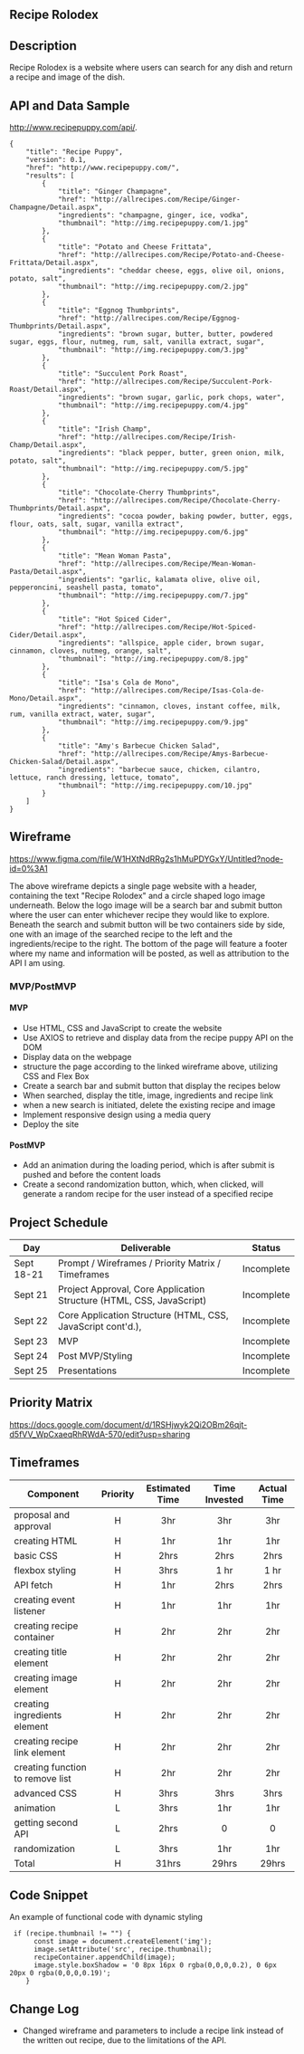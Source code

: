 ## Recipe Rolodex 

## Description

Recipe Rolodex is a website where users can search for any dish and return a recipe and image of the dish. 

## API and Data Sample
http://www.recipepuppy.com/api/.

```
{
    "title": "Recipe Puppy",
    "version": 0.1,
    "href": "http://www.recipepuppy.com/",
    "results": [
        {
            "title": "Ginger Champagne",
            "href": "http://allrecipes.com/Recipe/Ginger-Champagne/Detail.aspx",
            "ingredients": "champagne, ginger, ice, vodka",
            "thumbnail": "http://img.recipepuppy.com/1.jpg"
        },
        {
            "title": "Potato and Cheese Frittata",
            "href": "http://allrecipes.com/Recipe/Potato-and-Cheese-Frittata/Detail.aspx",
            "ingredients": "cheddar cheese, eggs, olive oil, onions, potato, salt",
            "thumbnail": "http://img.recipepuppy.com/2.jpg"
        },
        {
            "title": "Eggnog Thumbprints",
            "href": "http://allrecipes.com/Recipe/Eggnog-Thumbprints/Detail.aspx",
            "ingredients": "brown sugar, butter, butter, powdered sugar, eggs, flour, nutmeg, rum, salt, vanilla extract, sugar",
            "thumbnail": "http://img.recipepuppy.com/3.jpg"
        },
        {
            "title": "Succulent Pork Roast",
            "href": "http://allrecipes.com/Recipe/Succulent-Pork-Roast/Detail.aspx",
            "ingredients": "brown sugar, garlic, pork chops, water",
            "thumbnail": "http://img.recipepuppy.com/4.jpg"
        },
        {
            "title": "Irish Champ",
            "href": "http://allrecipes.com/Recipe/Irish-Champ/Detail.aspx",
            "ingredients": "black pepper, butter, green onion, milk, potato, salt",
            "thumbnail": "http://img.recipepuppy.com/5.jpg"
        },
        {
            "title": "Chocolate-Cherry Thumbprints",
            "href": "http://allrecipes.com/Recipe/Chocolate-Cherry-Thumbprints/Detail.aspx",
            "ingredients": "cocoa powder, baking powder, butter, eggs, flour, oats, salt, sugar, vanilla extract",
            "thumbnail": "http://img.recipepuppy.com/6.jpg"
        },
        {
            "title": "Mean Woman Pasta",
            "href": "http://allrecipes.com/Recipe/Mean-Woman-Pasta/Detail.aspx",
            "ingredients": "garlic, kalamata olive, olive oil, pepperoncini, seashell pasta, tomato",
            "thumbnail": "http://img.recipepuppy.com/7.jpg"
        },
        {
            "title": "Hot Spiced Cider",
            "href": "http://allrecipes.com/Recipe/Hot-Spiced-Cider/Detail.aspx",
            "ingredients": "allspice, apple cider, brown sugar, cinnamon, cloves, nutmeg, orange, salt",
            "thumbnail": "http://img.recipepuppy.com/8.jpg"
        },
        {
            "title": "Isa's Cola de Mono",
            "href": "http://allrecipes.com/Recipe/Isas-Cola-de-Mono/Detail.aspx",
            "ingredients": "cinnamon, cloves, instant coffee, milk, rum, vanilla extract, water, sugar",
            "thumbnail": "http://img.recipepuppy.com/9.jpg"
        },
        {
            "title": "Amy's Barbecue Chicken Salad",
            "href": "http://allrecipes.com/Recipe/Amys-Barbecue-Chicken-Salad/Detail.aspx",
            "ingredients": "barbecue sauce, chicken, cilantro, lettuce, ranch dressing, lettuce, tomato",
            "thumbnail": "http://img.recipepuppy.com/10.jpg"
        }
    ]
}
```

## Wireframe

https://www.figma.com/file/W1HXtNdRRg2s1hMuPDYGxY/Untitled?node-id=0%3A1

The above wireframe depicts a single page website with a header, containing the text "Recipe Rolodex" and a circle shaped logo image underneath. Below the logo image will be a search bar and submit button where the user can enter whichever recipe they would like to explore. Beneath the search and submit button will be two containers side by side, one with an image of the searched recipe to the left and the ingredients/recipe to the right. The bottom of the page will feature a footer where my name and information will be posted, as well as attribution to the API I am using. 

### MVP/PostMVP

#### MVP 
- Use HTML, CSS and JavaScript to create the website
- Use AXIOS to retrieve and display data from the recipe puppy API on the DOM
- Display data on the webpage
- structure the page according to the linked wireframe above, utilizing CSS and Flex Box
- Create a search bar and submit button that display the recipes below
- When searched, display the title, image, ingredients and recipe link
- when a new search is initiated, delete the existing recipe and image
- Implement responsive design using a media query
- Deploy the site

#### PostMVP  
- Add an animation during the loading period, which is after submit is pushed and before the content loads
- Create a second randomization button, which, when clicked, will generate a random recipe for the user instead of a specified recipe

## Project Schedule

|  Day | Deliverable | Status
|---|---| ---|
|Sept 18-21| Prompt / Wireframes / Priority Matrix / Timeframes | Incomplete
|Sept 21| Project Approval, Core Application Structure (HTML, CSS, JavaScript) | Incomplete
|Sept 22| Core Application Structure (HTML, CSS, JavaScript cont'd.), | Incomplete
|Sept 23| MVP | Incomplete
|Sept 24| Post MVP/Styling | Incomplete
|Sept 25| Presentations | Incomplete

## Priority Matrix

https://docs.google.com/document/d/1RSHjwyk2Qi2OBm26qjt-d5fVV_WpCxaeqRhRWdA-570/edit?usp=sharing

## Timeframes

| Component | Priority | Estimated Time | Time Invested | Actual Time |
| --- | :---: |  :---: | :---: | :---: |
| proposal and approval | H | 3hr| 3hr  | 3hr |
| creating HTML | H | 1hr| 1hr | 1hr |
| basic CSS | H | 2hrs| 2hrs | 2hrs |
|flexbox styling | H | 3hrs| 1 hr | 1 hr |
| API fetch | H | 1hr| 2hrs| 2hrs |
| creating event listener | H | 1hr| 1hr | 1hr |
| creating recipe container | H | 2hr| 2hr | 2hr |
| creating title element | H | 2hr| 2hr | 2hr |
| creating image element | H | 2hr| 2hr | 2hr |
| creating ingredients element | H | 2hr| 2hr | 2hr |
| creating recipe link element | H | 2hr| 2hr | 2hr |
| creating function to remove list| H | 2hr| 2hr | 2hr |
| advanced CSS | H | 3hrs| 3hrs | 3hrs |
| animation | L | 3hrs| 1hr | 1hr |
| getting second API | L | 2hrs| 0 | 0 |
| randomization| L | 3hrs| 1hr | 1hr |
| Total | H | 31hrs| 29hrs | 29hrs |

## Code Snippet

An example of functional code with dynamic styling

```
 if (recipe.thumbnail != "") {
      const image = document.createElement('img');
      image.setAttribute('src', recipe.thumbnail);
      recipeContainer.appendChild(image);
      image.style.boxShadow = '0 8px 16px 0 rgba(0,0,0,0.2), 0 6px 20px 0 rgba(0,0,0,0.19)';
    }

```

## Change Log
- Changed wireframe and parameters to include a recipe link instead of the written out recipe, due to the limitations of the API. 